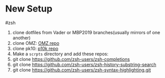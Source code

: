 # New Setup
#zsh 

1. clone dotfiles from Vader or MBP2019 branches(usually mirrors of one another)
2. clone OMZ: [OMZ repo](https://github.com/robbyrussell/oh-my-zsh)
3. clone pk10: [p10k repo](https://github.com/romkatv/powerlevel10k)
4. Make a `scrpts` directory and add these repos:
5. git clone https://github.com/zsh-users/zsh-completions
6. git clone https://github.com/zsh-users/zsh-history-substring-search
7. git clone https://github.com/zsh-users/zsh-syntax-highlighting.git
